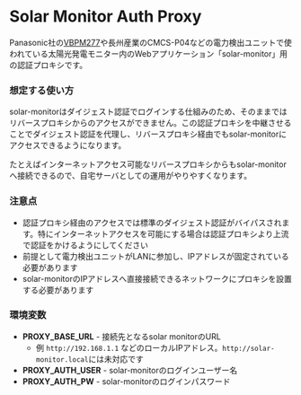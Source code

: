 # Solar Monitor Auth Proxy

Panasonic社の[VBPM277](https://www2.panasonic.biz/jp/energy/solar_industrial/monitor/)や長州産業のCMCS-P04などの電力検出ユニットで使われている太陽光発電モニター内のWebアプリケーション「solar-monitor」用の認証プロキシです。

### 想定する使い方

solar-monitorはダイジェスト認証でログインする仕組みのため、そのままではリバースプロキシからのアクセスができません。この認証プロキシを中継させることでダイジェスト認証を代理し、リバースプロキシ経由でもsolar-monitorにアクセスできるようになります。

たとえばインターネットアクセス可能なリバースプロキシからもsolar-monitorへ接続できるので、自宅サーバとしての運用がやりやすくなります。

### 注意点

- 認証プロキシ経由のアクセスでは標準のダイジェスト認証がバイパスされます。特にインターネットアクセスを可能にする場合は認証プロキシより上流で認証をかけるようにしてください
- 前提として電力検出ユニットがLANに参加し、IPアドレスが固定されている必要があります
- solar-monitorのIPアドレスへ直接接続できるネットワークにプロキシを設置する必要があります

### 環境変数

- **PROXY_BASE_URL** - 接続先となるsolar monitorのURL
  - 例 `http://192.168.1.1` などのローカルIPアドレス。`http://solar-monitor.local`には未対応です
- **PROXY_AUTH_USER** - solar-monitorのログインユーザー名
- **PROXY_AUTH_PW** - solar-monitorのログインパスワード
